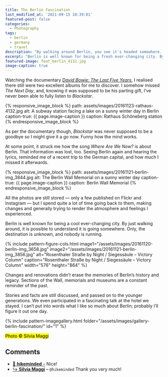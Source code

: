 ```yaml
---
title: The Berlin fascination
last_modified_at: '2021-09-15 18:39:01'
featured-post: false
categories:
  - Photography
tags:
  - berlin
  - germany
  - travel
description: "By walking around Berlin, you see it's headed somewhere. Only, the destination is unknown and nobody is running."
excerpt: "Berlin is well known for being a fresh ever-changing city. By walking around, you see it's headed somewhere. Only, the destination is unknown and nobody is running."
featured-image: feat_berlin_4132.jpg
image-caption: true
---
```

<p class="lead">Watching the documentary <a href="http://www.bbc.co.uk/iplayer/episode/b088ktm6/david-bowie-the-last-five-years" title="View the documentary on the BBC Player"><em>David Bowie: The Last Five Years</em></a>, I realised there still were two excellent albums for me to discover. I somehow missed <em>The Next Day</em>, and, knowing it was supposed to be his parting gift, I’ve never been able to fully listen to <em>Blackstar</em>.</p>

{% responsive_image_block %}
  path: assets/images/20161123-rathaus-4132.jpg
  alt: A subway station facing a lake on a sunny winter day in Berlin
  caption-true: {{ page.image-caption }}
  caption: Rathaus Schöneberg station
{% endresponsive_image_block %}

As per the documentary though, _Blackstar_ was never supposed to be a goodbye so I might give it a go now. Funny how the mind works.

At some point, it struck me how the song _Where Are We Now?_ is about Berlin. That information was lost, too. Seeing Berlin again and hearing the lyrics, reminded me of a recent trip to the German capital, and how much I missed it afterwards.

{% responsive_image_block %}
  path: assets/images/20161121-berlin-img_3844.jpg
  alt: The Berlin Wall Memorial on a sunny winter day
  caption-true: {{ page.image-caption }}
  caption: Berlin Wall Memorial
{% endresponsive_image_block %}

All the photos are still stored — only a few published on Flickr and Instagram — but I spend quite a lot of time going back to them, making changes and generally trying to render the atmosphere and feelings I experienced.

Berlin is well known for being a cool ever-changing city. By just walking around, it is possible to understand it is going somewhere. Only, the destination is unknown, and nobody is running.

{% include pattern-figure-cols.html image1="/assets/images/20161120-berlin-img_3658.jpg" image2="/assets/images/20161121-berlin-img_3856.jpg" alt="Rosenthaler Straße by Night / Siegessäule – Victory Column" caption="Rosenthaler Straße by Night / Siegessäule – Victory Column" width="576" height="864" %}

Changes and renovations didn’t erase the memories of Berlin’s history and legacy. Sections of the Wall, memorials and museums are a constant reminder of the past.

Stories and facts are still discussed, and passed on to the younger generations. We even participated in a fascinating talk at the hotel we stayed. I can’t put into words what I like so much about Berlin; probably I’ll figure it out one day.

{% include pattern-imagegallery.html folder="/assets/images/gallery-berlin-fascination/" id="1" %}

<p class="detached"><mark class="smd-highlight small">Photo &copy; Silvia Maggi</mark></p>

<div class="smd-responses my-5 pt-3">
  <h2>Comments</h2>
  <div class="webmentions">
    <ul class="comments">
      <li>
        <a class="reaction" rel="nofollow ugc" title="mentioned" href="https://hikeminded.wordpress.com">💬 <strong>hikeminded</strong>&nbsp;&ndash;</a>
        <span>Nice!</span>
      </li>
      <li class="reaction-reply">
        <a class="reaction" title="mentioned" href="{{ site.url }}">↪️ <strong>Silvia Maggi</strong></a>&nbsp;&ndash;&nbsp;<code>@hikeminded</code>
        <span>Thank you very much!</span>
      </li>
    </ul>
  </div>
</div>
